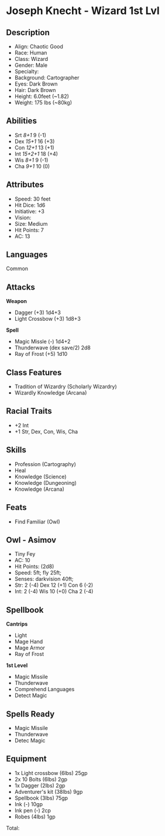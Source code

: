# Joseph Knecht - Wizard 1st Lvl
## Description
* Align: Chaotic Good
* Race: Human
* Class: Wizard
* Gender: Male
* Specialty: 
* Background: Cartographer
* Eyes: Dark Brown
* Hair: Dark Brown
* Height: 6.0feet (~1.82)
* Weight: 175 lbs (~80kg)

## Abilities
* Srt *8+1* 9 (-1)
* Dex *15+1* 16  (+3)
* Con *12+1* 13 (+1)
* Int *15+2+1* 18 (+4)
* Wis *8+1* 9 (-1)
* Cha *9+1* 10 (0)

## Attributes
* Speed: 30 feet
* Hit Dice: 1d6
* Initiative: +3
* Vision: 
* Size: Medium
* Hit Points: 7
* AC: 13

## Languages
Common

## Attacks
**Weapon**

* Dagger (+3) 1d4+3
* Light Crossbow (+3) 1d8+3

**Spell**

* Magic Missle (-) 1d4+2
* Thunderwave (dex save/2) 2d8
* Ray of Frost (+5) 1d10

## Class Features
* Tradition of Wizardry (Scholarly Wizardry)
* Wizardly Knowledge (Arcana)

## Racial Traits
* +2 Int
* +1 Str, Dex, Con, Wis, Cha

## Skills
* Profession (Cartography)
* Heal
* Knowledge (Science)
* Knowledge (Dungeoning)
* Knowledge (Arcana)

## Feats
* Find Familiar (Owl)

## Owl - Asimov
* Tiny Fey
* AC: 10 
* Hit Points: (2d8)
* Speed: 5ft; fly 25ft;
* Senses: darkvision 40ft;
* Str: 2 (-4) Dex 12 (+1) Con 6 (-2)
* Int: 2 (-4) Wis 10 (+0) Cha 2 (-4)

## Spellbook
**Cantrips**
* Light
* Mage Hand
* Mage Armor
* Ray of Frost

**1st Level**
* Magic Missile
* Thunderwave
* Comprehend Languages
* Detect Magic	

## Spells Ready
* Magic Missile
* Thunderwave
* Detec Magic

## Equipment
* 1x Light crossbow (6lbs) 25gp
* 2x 10 Bolts (6lbs) 2gp
* 1x Dagger (2lbs) 2gp
* Adventurer's kit (38lbs) 9gp
* Spellbook (3lbs) 75gp
* Ink (-) 10gp
* Ink pen (-) 2cp
* Robes (4lbs) 1gp

Total: 